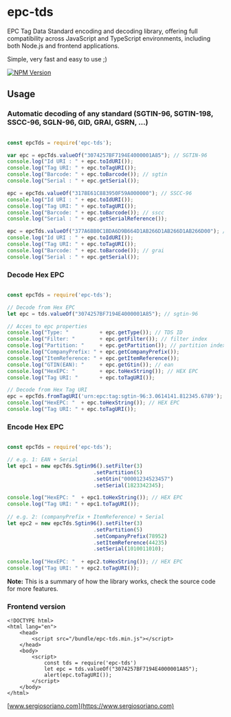 # epc-tds

EPC Tag Data Standard encoding and decoding library, offering full compatibility across JavaScript and TypeScript environments, including both Node.js and frontend applications.

Simple, very fast and easy to use ;)

[![NPM Version][npm-version-image]][npm-url]

## Usage

### Automatic decoding of any standard (SGTIN-96, SGTIN-198, SSCC-96, SGLN-96, GID, GRAI, GSRN, ...)
```js

const epcTds = require('epc-tds');

var epc = epcTds.valueOf("3074257BF7194E4000001A85"); // SGTIN-96
console.log("Id URI : " + epc.toIdURI());
console.log("Tag URI: " + epc.toTagURI());
console.log("Barcode: " + epc.toBarcode()); // sgtin
console.log("Serial : " + epc.getSerial());

epc = epcTds.valueOf("3178E61C883950F59A000000"); // SSCC-96
console.log("Id URI : " + epc.toIdURI());
console.log("Tag URI: " + epc.toTagURI());
console.log("Barcode: " + epc.toBarcode()); // sscc
console.log("Serial : " + epc.getSerialReference());

epc = epcTds.valueOf("377A6BB0C1BDA6D9B664D1AB266D1AB266D1AB266D00"); // GRAI-170
console.log("Id URI : " + epc.toIdURI());
console.log("Tag URI: " + epc.toTagURI());
console.log("Barcode: " + epc.toBarcode()); // grai
console.log("Serial : " + epc.getSerial());

```

### Decode Hex EPC
```js

const epcTds = require('epc-tds');

// Decode from Hex EPC
let epc = tds.valueOf("3074257BF7194E4000001A85"); // sgtin-96

// Acces to epc properties
console.log("Type: "          + epc.getType()); // TDS ID
console.log("Filter: "        + epc.getFilter()); // filter index
console.log("Partition: "     + epc.getPartition()); // partition index
console.log("CompanyPrefix: " + epc.getCompanyPrefix());
console.log("ItemReference: " + epc.getItemReference());
console.log("GTIN(EAN): "     + epc.getGtin()); // ean
console.log("HexEPC: "        + epc.toHexString()); // HEX EPC
console.log("Tag URI: "       + epc.toTagURI());

// Decode from Hex Tag URI
epc = epcTds.fromTagURI('urn:epc:tag:sgtin-96:3.0614141.812345.6789');
console.log("HexEPC: "  + epc.toHexString()); // HEX EPC
console.log("Tag URI: " + epc.toTagURI());

```

### Encode Hex EPC
```js

const epcTds = require('epc-tds');

// e.g. 1: EAN + Serial
let epc1 = new epcTds.Sgtin96().setFilter(3)
                            .setPartition(5)
                            .setGtin("00001234523457")
                            .setSerial(1823342345);

console.log("HexEPC: "  + epc1.toHexString()); // HEX EPC
console.log("Tag URI: " + epc1.toTagURI());
       
// e.g. 2: (companyPrefix + ItemReference) + Serial
let epc2 = new epcTds.Sgtin96().setFilter(3)
                            .setPartition(5)
                            .setCompanyPrefix(78952)
                            .setItemReference(44235)
                            .setSerial(1010011010);
                        
console.log("HexEPC: "  + epc2.toHexString()); // HEX EPC
console.log("Tag URI: " + epc2.toTagURI());

```

<Note>

**Note:** This is a summary of how the library works, check the source code for more features.

</Note>

### Frontend version

```
<!DOCTYPE html>
<html lang="en">
    <head>
        <script src="/bundle/epc-tds.min.js"></script>
    </head>
    <body>
        <script>
            const tds = require('epc-tds')
            let epc = tds.valueOf("3074257BF7194E4000001A85");
            alert(epc.toTagURI());
        </script> 
    </body>
</html>
```

[www.sergiosoriano.com](https://www.sergiosoriano.com)

[npm-url]: https://npmjs.org/package/epc-tds
[npm-version-image]: https://img.shields.io/npm/v/epc-tds